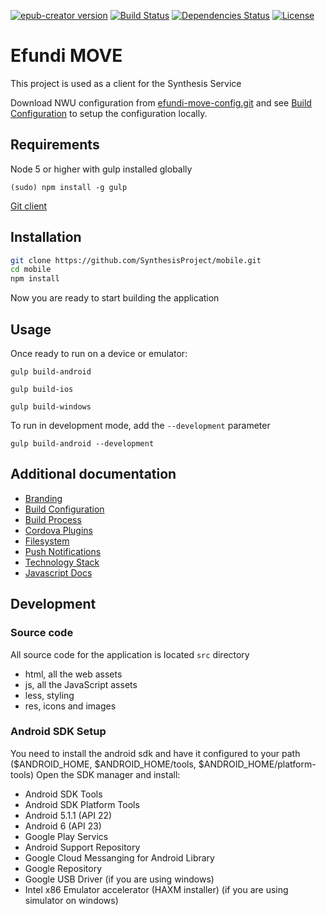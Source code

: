[![epub-creator version](https://img.shields.io/badge/efundi--move-v1.0.4-green.svg?style=flat)](http://semver.org)
[![Build Status](https://travis-ci.org/SynthesisProject/mobile.svg?branch=efundi-move)](https://travis-ci.org/SynthesisProject/mobile)
[![Dependencies Status](https://david-dm.org/SynthesisProject/mobile.svg)](https://david-dm.org/SynthesisProject/mobile)
[![License](https://img.shields.io/badge/License-AGPLv3-blue.svg)](https://en.wikipedia.org/wiki/Affero_General_Public_License)

# Efundi MOVE

This project is used as a client for the Synthesis Service

Download NWU configuration from
[efundi-move-config.git](https://github.com/OpenCollabZA/efundi-move-config.git)
and see [Build Configuration](./docs/build_configuration.md) to setup the
configuration locally.


## Requirements

Node 5 or higher with gulp installed globally

`(sudo) npm install -g gulp`

[Git client ](https://git-scm.com/downloads)


## Installation
```bash
git clone https://github.com/SynthesisProject/mobile.git
cd mobile
npm install
```
Now you are ready to start building the application

## Usage
Once ready to run on a device or emulator:

`gulp build-android`

`gulp build-ios`

`gulp build-windows`

To run in development mode, add the `--development` parameter
```
gulp build-android --development
```

## Additional documentation

* [Branding](./docs/branding.md)
* [Build Configuration](./docs/build_configuration.md)
* [Build Process](./docs/build_process.md)
* [Cordova Plugins](./docs/cordova_plugins.md)
* [Filesystem](./docs/filesystem.md)
* [Push Notifications](./docs/push_notifications.md)
* [Technology Stack](./docs/technology_stack.md)
* [Javascript Docs](http://synthesisproject.github.io/mobile/js-docs/)

## Development
### Source code
All source code for the application is located `src` directory
 - html, all the web assets
 - js, all the JavaScript assets
 - less, styling
 - res, icons and images

### Android SDK Setup
You need to install the android sdk and have it configured to your path ($ANDROID_HOME, $ANDROID_HOME/tools, $ANDROID_HOME/platform-tools)
Open the SDK manager and install:
 - Android SDK Tools
 - Android SDK Platform Tools
 - Android 5.1.1 (API 22)
 - Android 6 (API 23)
 - Google Play Servics
 - Android Support Repository
 - Google Cloud Messanging for Android Library
 - Google Repository
 - Google USB Driver (if you are using windows)
 - Intel x86 Emulator accelerator (HAXM installer) (if you are using simulator on windows)
